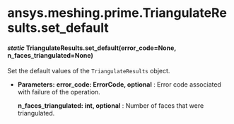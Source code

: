 <a id="ansys-meshing-prime-triangulateresults-set-default"></a>

# ansys.meshing.prime.TriangulateResults.set_default

<a id="ansys.meshing.prime.TriangulateResults.set_default"></a>

#### *static* TriangulateResults.set_default(error_code=None, n_faces_triangulated=None)

Set the default values of the `TriangulateResults` object.

* **Parameters:**
  **error_code: ErrorCode, optional**
  : Error code associated with failure of the operation.

  **n_faces_triangulated: int, optional**
  : Number of faces that were triangulated.

<!-- !! processed by numpydoc !! -->
